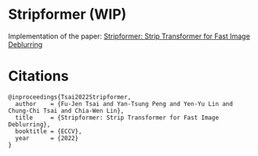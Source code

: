 # Stripformer (WIP)
Implementation of the paper: [Stripformer: Strip Transformer for Fast Image Deblurring](https://arxiv.org/abs/2204.04627)



# Citations

```
@inproceedings{Tsai2022Stripformer,
  author    = {Fu-Jen Tsai and Yan-Tsung Peng and Yen-Yu Lin and Chung-Chi Tsai and Chia-Wen Lin},
  title     = {Stripformer: Strip Transformer for Fast Image Deblurring},
  booktitle = {ECCV},
  year      = {2022}
}
```
